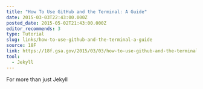 ```yaml
---
title: "How To Use GitHub and the Terminal: A Guide"
date: 2015-03-03T22:43:00.000Z
posted_date: 2015-05-02T21:43:00.000Z
editor_recommends: 3
type: Tutorial
slug: links/how-to-use-github-and-the-terminal-a-guide
source: 18F
link: https://18f.gsa.gov/2015/03/03/how-to-use-github-and-the-terminal-a-guide/
tool:
  - Jekyll
---
```

For more than just Jekyll



